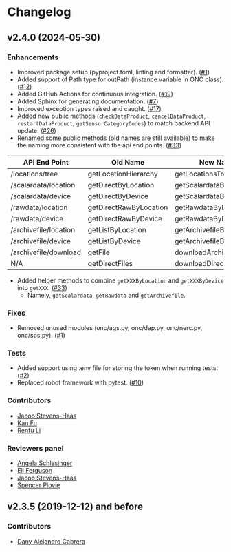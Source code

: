 # Changelog

## v2.4.0 (2024-05-30)

### Enhancements

- Improved package setup (pyproject.toml, linting and formatter).
  ([#1](https://github.com/OceanNetworksCanada/api-python-client/issues/1))
- Added support of Path type for outPath (instance variable in ONC class).
  ([#12](https://github.com/OceanNetworksCanada/api-python-client/issues/12))
- Added GitHub Actions for continuous integration.
  ([#19](https://github.com/OceanNetworksCanada/api-python-client/issues/19))
- Added Sphinx for generating documentation.
  ([#7](https://github.com/OceanNetworksCanada/api-python-client/issues/7))
- Improved exception types raised and caught.
  ([#17](https://github.com/OceanNetworksCanada/api-python-client/issues/17))
- Added new public methods (`checkDataProduct`, `cancelDataProduct`, `restartDataProduct`, `getSensorCategoryCodes`) to match backend API update.
  ([#26](https://github.com/OceanNetworksCanada/api-python-client/issues/26))
- Renamed some public methods (old names are still available) to make the naming more consistent with the api end points.
  ([#33](https://github.com/OceanNetworksCanada/api-python-client/issues/33))

| API End Point         | Old Name               | New Name                  |
| --------------------- | ---------------------- | ------------------------- |
| /locations/tree       | getLocationHierarchy   | getLocationsTree          |
| /scalardata/location  | getDirectByLocation    | getScalardataByLocation   |
| /scalardata/device    | getDirectByDevice      | getScalardataByDevice     |
| /rawdata/location     | getDirectRawByLocation | getRawdataByLocation      |
| /rawdata/device       | getDirectRawByDevice   | getRawdataByDevice        |
| /archivefile/location | getListByLocation      | getArchivefileByLocation  |
| /archivefile/device   | getListByDevice        | getArchivefileByDevice    |
| /archivefile/download | getFile                | downloadArchivefile       |
| N/A                   | getDirectFiles         | downloadDirectArchivefile |

- Added helper methods to combine `getXXXByLocation` and `getXXXByDevice` into `getXXX`.
  ([#33](https://github.com/OceanNetworksCanada/api-python-client/issues/33))
  - Namely, `getScalardata`, `getRawdata` and `getArchivefile`.

### Fixes

- Removed unused modules (onc/ags.py, onc/dap.py, onc/nerc.py, onc/sos.py).
  ([#1](https://github.com/OceanNetworksCanada/api-python-client/issues/1))

### Tests

- Added support using .env file for storing the token when running tests.
  ([#2](https://github.com/OceanNetworksCanada/api-python-client/issues/2))
- Replaced robot framework with pytest.
  ([#10](https://github.com/OceanNetworksCanada/api-python-client/issues/10))

### Contributors

- [Jacob Stevens-Haas](https://github.com/Jacob-Stevens-Haas)
- [Kan Fu](https://github.com/kan-fu)
- [Renfu Li](https://github.com/Renfu-Li)

### Reviewers panel

- [Angela Schlesinger](https://github.com/aschlesin)
- [Eli Ferguson](https://github.com/eliferguson)
- [Jacob Stevens-Haas](https://github.com/Jacob-Stevens-Haas)
- [Spencer Plovie](https://github.com/spencerwplovie)

## v2.3.5 (2019-12-12) and before

### Contributors

- [Dany Alejandro Cabrera](https://github.com/danyalejandro)
